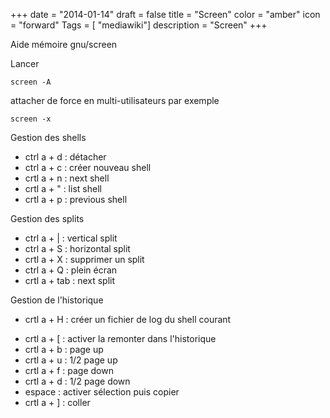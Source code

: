 +++
date = "2014-01-14"
draft = false
title = "Screen"
color = "amber"
icon = "forward"
Tags = [ "mediawiki"]
description = "Screen"
+++

Aide mémoire gnu/screen

Lancer

    screen -A

attacher de force en multi-utilisateurs par exemple

    screen -x

Gestion des shells

-   ctrl a + d : détacher
-   ctrl a + c : créer nouveau shell
-   crtl a + n : next shell
-   crtl a + " : list shell
-   crtl a + p : previous shell

Gestion des splits

-   ctrl a + | : vertical split
-   ctrl a + S : horizontal split
-   crtl a + X : supprimer un split
-   ctrl a + Q : plein écran
-   crtl a + tab : next split

Gestion de l'historique

-   crtl a + H : créer un fichier de log du shell courant

<!-- -->

-   crtl a + [ : activer la remonter dans l'historique
-   crtl a + b : page up
-   crtl a + u : 1/2 page up
-   crtl a + f : page down
-   crtl a + d : 1/2 page down
-   espace : activer sélection puis copier
-   crtl a + ] : coller

